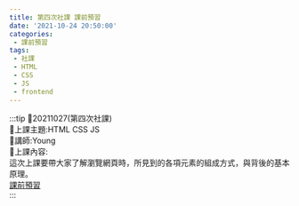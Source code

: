 ```yaml
---
title: 第四次社課 課前預習
date: '2021-10-24 20:50:00'
categories:
 - 課前預習
tags:
 - 社課
 - HTML
 - CSS
 - JS
 - frontend
---
```


:::tip
🍉20211027(第四次社課)  
🍉上課主題:HTML CSS JS  
🍉講師:Young  
🍉上課內容:  
這次上課要帶大家了解瀏覽網頁時，所見到的各項元素的組成方式，與背後的基本原理。  
[課前預習](https://hackmd.io/h0JtEIkSQdaSYAyBGklDVQ)  
:::